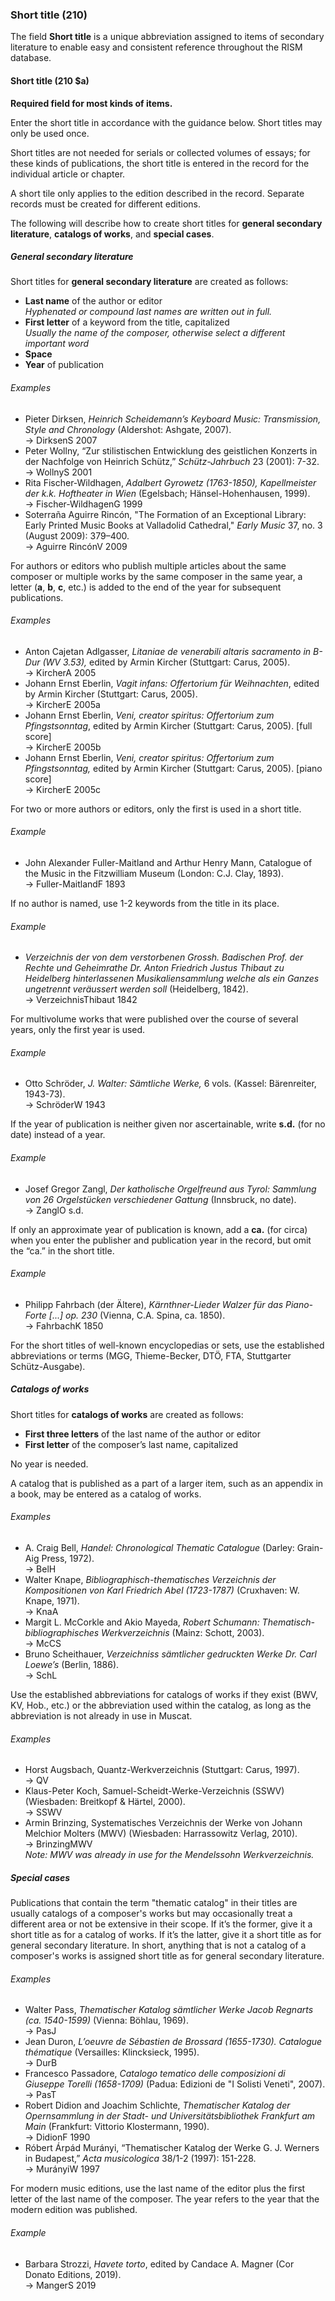 ### Short title (210)

The field **Short title** is a unique abbreviation assigned to items of secondary literature to enable easy and consistent reference throughout the RISM database.  

#### Short title (210 $a)

**Required field for most kinds of items.**

Enter the short title in accordance with the guidance below. Short titles may only be used once.

Short titles are not needed for serials or collected volumes of essays; for these kinds of publications, the short title is entered in the record for the individual article or chapter.   

A short tile only applies to the edition described in the record. Separate records must be created for different editions.

The following will describe how to create short titles for **general secondary literature**, **catalogs of works**, and **special cases**.

##### General secondary literature

Short titles for **general secondary literature** are created as follows:

- **Last name** of the author or editor  
  _Hyphenated or compound last names are written out in full._
- **First letter** of a keyword from the title, capitalized  
  _Usually the name of the composer, otherwise select a different important word_
- **Space**
- **Year** of publication

###### Examples

- Pieter Dirksen, _Heinrich Scheidemann’s Keyboard Music: Transmission, Style and Chronology_ (Aldershot: Ashgate, 2007).  
 → DirksenS 2007  
- Peter Wollny, “Zur stilistischen Entwicklung des geistlichen Konzerts in der Nachfolge von Heinrich Schütz,” _Schütz-Jahrbuch_ 23 (2001): 7-32.  
 → WollnyS 2001  
- Rita Fischer-Wildhagen, _Adalbert Gyrowetz (1763-1850), Kapellmeister der k.k. Hoftheater in Wien_ (Egelsbach; Hänsel-Hohenhausen, 1999).  
 → Fischer-WildhagenG 1999  
- Soterraña Aguirre Rincón, "The Formation of an Exceptional Library: Early Printed Music Books at Valladolid Cathedral," _Early Music_ 37, no. 3 (August 2009): 379–400.  
 → Aguirre RincónV 2009

For authors or editors who publish multiple articles about the same composer or multiple works by the same composer in the same year, a
letter (**a**, **b**, **c**, etc.) is added to the end of the year for subsequent publications.  

###### Examples

- Anton Cajetan Adlgasser, _Litaniae de venerabili altaris sacramento in B-Dur (WV 3.53),_ edited by Armin Kircher (Stuttgart: Carus, 2005).  
 → KircherA 2005  
- Johann Ernst Eberlin, _Vagit infans: Offertorium für Weihnachten_, edited by Armin Kircher (Stuttgart: Carus, 2005).  
 → KircherE 2005a  
- Johann Ernst Eberlin, _Veni, creator spiritus: Offertorium zum Pfingstsonntag_, edited by Armin Kircher (Stuttgart: Carus, 2005). [full score]  
 → KircherE 2005b  
- Johann Ernst Eberlin, _Veni, creator spiritus: Offertorium zum Pfingstsonntag,_ edited by Armin Kircher (Stuttgart: Carus, 2005). [piano score]  
 → KircherE 2005c

For two or more authors or editors, only the first is used in a short title.  

###### Example

- John Alexander Fuller-Maitland and Arthur Henry Mann, Catalogue of the Music in the Fitzwilliam Museum (London: C.J. Clay, 1893).  
 → Fuller-MaitlandF 1893

If no author is named, use 1-2 keywords from the title in its place.  

###### Example

- _Verzeichnis der von dem verstorbenen Grossh. Badischen Prof. der Rechte und Geheimrathe Dr. Anton Friedrich Justus Thibaut zu Heidelberg hinterlassenen Musikaliensammlung welche als ein Ganzes ungetrennt veräussert werden soll_ (Heidelberg, 1842).  
 → VerzeichnisThibaut 1842

For multivolume works that were published over the course of several years, only the first year is used.  

###### Example

- Otto Schröder, _J. Walter: Sämtliche Werke,_ 6 vols. (Kassel: Bärenreiter, 1943-73).  
 → SchröderW 1943

If the year of publication is neither given nor ascertainable, write **s.d.** (for no date) instead of a year.

###### Example

- Josef Gregor Zangl, _Der katholische Orgelfreund aus Tyrol: Sammlung von 26 Orgelstücken verschiedener Gattung_ (Innsbruck, no date).  
 → ZanglO s.d.

If only an approximate year of publication is known, add a **ca.** (for circa) when you enter the publisher and
publication year in the record, but omit the “ca.” in the short title.  

###### Example

- Philipp Fahrbach (der Ältere), _Kärnthner-Lieder Walzer für das Piano-Forte [...] op. 230_ (Vienna, C.A. Spina, ca. 1850).  
 → FahrbachK 1850

For the short titles of well-known encyclopedias or sets, use the established abbreviations or terms (MGG,
Thieme-Becker, DTÖ, FTA, Stuttgarter Schütz-Ausgabe).

##### Catalogs of works

Short titles for **catalogs of works** are created as follows:  
- **First three letters** of the last name of the author or editor
- **First letter** of the composer’s last name, capitalized

No year is needed.

A catalog that is published as a part of a larger item, such as an appendix in a book, may be entered as a catalog of
works.

###### Examples

- A. Craig Bell, _Handel: Chronological Thematic Catalogue_ (Darley: Grain-Aig Press, 1972).  
 → BelH  
- Walter Knape, _Bibliographisch-thematisches Verzeichnis der Kompositionen von Karl Friedrich Abel (1723-1787)_ (Cruxhaven: W. Knape, 1971).  
 → KnaA  
- Margit L. McCorkle and Akio Mayeda, _Robert Schumann: Thematisch-bibliographisches Werkverzeichnis_ (Mainz: Schott, 2003).  
 → McCS  
- Bruno Scheithauer, _Verzeichniss sämtlicher gedruckten Werke Dr. Carl Loewe’s_ (Berlin, 1886).  
 → SchL

Use the established abbreviations for catalogs of works if they exist (BWV, KV, Hob., etc.) or the
abbreviation used within the catalog, as long as the abbreviation is not already in use in Muscat.    

###### Examples

- Horst Augsbach, Quantz-Werkverzeichnis (Stuttgart: Carus, 1997).  
 → QV  
- Klaus-Peter Koch, Samuel-Scheidt-Werke-Verzeichnis (SSWV) (Wiesbaden: Breitkopf & Härtel, 2000).  
 → SSWV  
- Armin Brinzing, Systematisches Verzeichnis der Werke von Johann Melchior Molters (MWV) (Wiesbaden: Harrassowitz Verlag, 2010).  
 → BrinzingMWV  
 _Note: MWV was already in use for the Mendelssohn Werkverzeichnis._

##### Special cases

Publications that contain the term "thematic catalog" in their titles are usually catalogs of a composer's works but may occasionally treat a different area or not be extensive in their scope. If it’s the former, give it a short title as for a catalog of works. If it’s the latter, give it a short title as for general secondary literature. In short, anything that is not a catalog of a composer's works is assigned short title as for general secondary literature.

###### Examples

- Walter Pass, _Thematischer Katalog sämtlicher Werke Jacob Regnarts (ca. 1540-1599)_ (Vienna: Böhlau, 1969).  
 → PasJ  
- Jean Duron, _L’oeuvre de Sébastien de Brossard (1655-1730). Catalogue thématique_ (Versailles: Klincksieck, 1995).  
 → DurB  
- Francesco Passadore, _Catalogo tematico delle composizioni di Giuseppe Torelli (1658-1709)_ (Padua: Edizioni de "I Solisti Veneti", 2007).  
 → PasT  
- Robert Didion and Joachim Schlichte, _Thematischer Katalog der Opernsammlung in der Stadt- und Universitätsbibliothek Frankfurt am Main_ (Frankfurt: Vittorio Klostermann, 1990).  
 → DidionF 1990  
- Róbert Árpád Murányi, “Thematischer Katalog der Werke G. J. Werners in Budapest,” _Acta musicologica_ 38/1-2 (1997): 151-228.  
 → MurányiW 1997

For modern music editions, use the last name of the editor plus the first letter of the last name of the composer. The year refers to the year that the modern edition was published.  

###### Example

- Barbara Strozzi, _Havete torto_, edited by Candace A. Magner (Cor Donato Editions, 2019).  
 → MangerS 2019  
